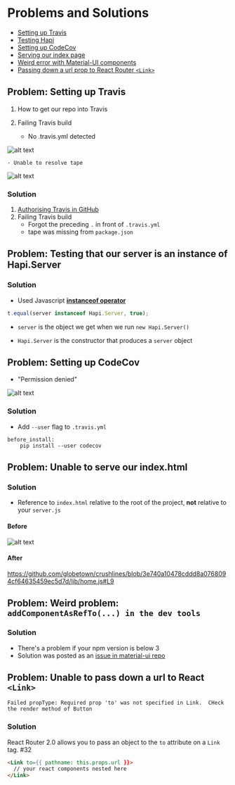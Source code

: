 # Problems and Solutions

* [Setting up Travis](#travis)
* [Testing Hapi](#hapi)
* [Setting up CodeCov](#codecov)
* [Serving our index page](#index)
* [Weird error with Material-UI components](#material-ui)
* [Passing down a url prop to React Router `<Link>`](#react-router-link)

## <a name="travis"><a> Problem: **Setting up Travis**
1. How to get our repo into Travis

2. Failing Travis build
    - No .travis.yml detected

![alt text](https://files.gitter.im/heron2014/Y56k/travis_error.png)

    - Unable to resolve tape

![alt text](https://files.gitter.im/heron2014/rsoG/tape_travis_issue.png)

### Solution
1. [Authorising Travis in GitHub](https://github.com/globetown/crushlines/issues/5#issuecomment-172203106)
2. Failing Travis build
    - Forgot the preceding `.` in front of `.travis.yml`
    - tape was missing from `package.json`

## <a name="hapi"></a> Problem: **Testing that our server is an instance of Hapi.Server**
### Solution
* Used Javascript [__instanceof operator__](https://developer.mozilla.org/en-US/docs/Web/JavaScript/Reference/Operators/instanceof)

```js
t.equal(server instanceof Hapi.Server, true);
```
* `server` is the object we get when we run `new Hapi.Server()`

* `Hapi.Server` is the constructor that produces a `server` object

## <a name="codecov"></a> Problem: **Setting up CodeCov**
* "Permission denied"

![alt text](https://files.gitter.im/heron2014/IQWi/coverage_travis.png)

### Solution
* Add `--user` flag to `.travis.yml`
```
before_install:
    pip install --user codecov
```

## <a name="index"><a> Problem: **Unable to serve our index.html**

### Solution
* Reference to `index.html` relative to the root of the project, **not** relative to your `server.js`

#### Before
![alt text](https://files.gitter.im/heron2014/cdLu/error-path.png)

#### After
https://github.com/globetown/crushlines/blob/3e740a10478cddd8a0768094cf64635459ec5d7d/lib/home.js#L9


## <a name="material-ui"><a> Problem: **Weird problem: `addComponentAsRefTo(...) in the dev tools`**

### Solution
* There's a problem if your npm version is below 3
* Solution was posted as an [issue in material-ui repo](https://github.com/callemall/material-ui#3001)

## <a name="react-router-link"><a> Problem: **Unable to pass down a url to React `<Link>`**

```
Failed propType: Required prop 'to' was not specified in Link.  CHeck the render method of Button
```

### Solution

React Router 2.0 allows you to pass an object to the `to` attribute on a `Link` tag.  #32

```html
<Link to={{ pathname: this.props.url }}>
  // your react components nested here
</Link>
```

